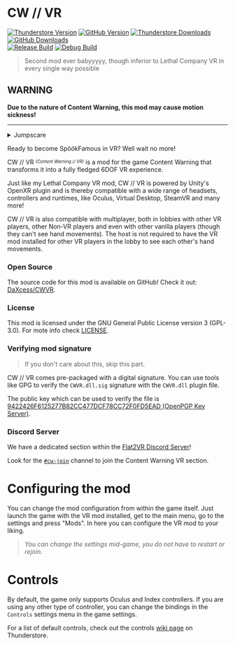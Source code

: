 # CW // VR

[![Thunderstore Version](https://img.shields.io/thunderstore/v/DaXcess/CWVR?style=for-the-badge&logo=thunderstore&logoColor=white)](https://thunderstore.io/c/content-warning/p/DaXcess/CWVR)
[![GitHub Version](https://img.shields.io/github/v/release/DaXcess/CWVR?style=for-the-badge&logo=github)](https://github.com/DaXcess/CWVR/releases/latest)
[![Thunderstore Downloads](https://img.shields.io/thunderstore/dt/DaXcess/CWVR?style=for-the-badge&logo=thunderstore&logoColor=white)](https://thunderstore.io/c/content-warning/p/DaXcess/CWVR)
[![GitHub Downloads](https://img.shields.io/github/downloads/DaXcess/CWVR/total?style=for-the-badge&logo=github)](https://github.com/DaXcess/CWVR/releases/latest)
<br/>
[![Release Build](https://img.shields.io/github/actions/workflow/status/DaXcess/CWVR/build-release.yaml?branch=main&style=for-the-badge&label=RELEASE)](https://github.com/DaXcess/CWVR/actions/workflows/build-release.yaml)
[![Debug Build](https://img.shields.io/github/actions/workflow/status/DaXcess/CWVR/build-debug.yaml?branch=dev&style=for-the-badge&label=DEBUG)](https://github.com/DaXcess/CWVR/actions/workflows/build-debug.yaml)

> Second mod ever babyyyyy, though inferior to Lethal Company VR in every single way possible

## WARNING
 
**Due to the nature of Content Warning, this mod may cause motion sickness!**

---

<details>
    <summary>Jumpscare</summary>
    <img alt="The Creature" src="https://github.com/DaXcess/CWVR/assets/46288749/69ad67bb-d183-4cfd-812a-6fb84a574c6b" />
</details>

Ready to become SpöökFamous in VR? Well wait no more!

CW // VR _<sup><sub>(Content Warning // VR)</sub></sup>_ is a mod for the game Content Warning that transforms it into a fully fledged 6DOF VR experience.

Just like my Lethal Company VR mod, CW // VR is powered by Unity's OpenXR plugin and is thereby compatible with a wide range of headsets, controllers and runtimes, like Oculus, Virtual Desktop, SteamVR and many more!

CW // VR is also compatible with multiplayer, both in lobbies with other VR players, other Non-VR players and even with other vanilla players (though they can't see hand movements). The host is not required to have the VR mod installed for other VR players in the lobby to see each other's hand movements.

### Open Source

The source code for this mod is available on GitHub! Check it out: [DaXcess/CWVR](https://github.com/DaXcess/CWVR).

### License

This mod is licensed under the GNU General Public License version 3 (GPL-3.0). For mote info check [LICENSE](https://github.com/DaXcess/CWVR/blob/main/LICENSE).

### Verifying mod signature

> If you don't care about this, skip this part.

CW // VR comes pre-packaged with a digital signature. You can use tools like GPG to verify the `CWVR.dll.sig` signature with the `CWVR.dll` plugin file.

The public key which can be used to verify the file is [9422426F6125277B82CC477DCF78CC72F0FD5EAD (OpenPGP Key Server)](https://keys.openpgp.org/vks/v1/by-fingerprint/9422426F6125277B82CC477DCF78CC72F0FD5EAD).

### Discord Server

We have a dedicated section within the [Flat2VR Discord Server](https://discord.com/invite/ZFSCSDe)!

Look for the [`#cw-join`](https://discord.com/channels/747967102895390741/1236717861653712896) channel to join the Content Warning VR section.

# Configuring the mod

You can change the mod configuration from within the game itself. Just launch the game with the VR mod installed, get to the main menu, go to the settings and press "Mods". In here you can configure the VR mod to your liking.

> _You can change the settings mid-game, you do not have to restart or rejoin._

# Controls

By default, the game only supports Oculus and Index controllers. If you are using any other type of controller, you can change the bindings in the `Controls` settings menu in the game settings.

For a list of default controls, check out the controls [wiki page](https://thunderstore.io/c/content-warning/p/DaXcess/CWVR/wiki/1966-controls/) on Thunderstore. 
